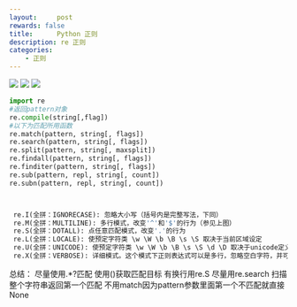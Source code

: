 ```yaml
---
layout:     post
rewards: false
title:      Python 正则
description: re 正则
categories:
    - 正则
---
```


![](https://ws1.sinaimg.cn/large/006tNbRwgy1fucsiqvnj6j31820rwwi4.jpg)
![](https://ws2.sinaimg.cn/large/006tNbRwgy1fucsiy78a1j318a0sugol.jpg)
![](https://ws2.sinaimg.cn/large/006tNbRwgy1fucsjd8dk3j318g12kdm4.jpg)

```py
import re
#返回pattern对象
re.compile(string[,flag])
#以下为匹配所用函数
re.match(pattern, string[, flags])
re.search(pattern, string[, flags])
re.split(pattern, string[, maxsplit])
re.findall(pattern, string[, flags])
re.finditer(pattern, string[, flags])
re.sub(pattern, repl, string[, count])
re.subn(pattern, repl, string[, count])



 re.I(全拼：IGNORECASE): 忽略大小写（括号内是完整写法，下同）
 re.M(全拼：MULTILINE): 多行模式，改变'^'和'$'的行为（参见上图）
 re.S(全拼：DOTALL): 点任意匹配模式，改变'.'的行为
 re.L(全拼：LOCALE): 使预定字符类 \w \W \b \B \s \S 取决于当前区域设定
 re.U(全拼：UNICODE): 使预定字符类 \w \W \b \B \s \S \d \D 取决于unicode定义的字符属性
 re.X(全拼：VERBOSE): 详细模式。这个模式下正则表达式可以是多行，忽略空白字符，并可以加入注释。
```

总结：
尽量使用.*?匹配
使用()获取匹配目标
有换行用re.S
尽量用re.search 扫描整个字符串返回第一个匹配 不用match因为pattern参数里面第一个不匹配就直接None